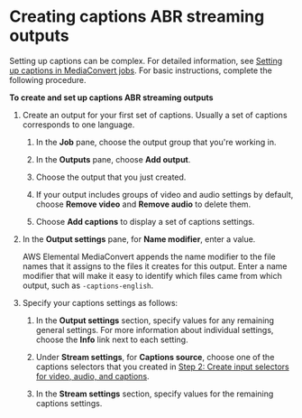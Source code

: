 # Creating captions ABR streaming outputs<a name="captions-abr-streaming-outputs"></a>

Setting up captions can be complex\. For detailed information, see [Setting up captions in MediaConvert jobs](including-captions.md)\. For basic instructions, complete the following procedure\.

**To create and set up captions ABR streaming outputs**

1. Create an output for your first set of captions\. Usually a set of captions corresponds to one language\.

   1. In the **Job** pane, choose the output group that you're working in\.

   1. In the **Outputs** pane, choose **Add output**\. 

   1. Choose the output that you just created\.

   1. If your output includes groups of video and audio settings by default, choose **Remove video** and **Remove audio** to delete them\. 

   1. Choose **Add captions** to display a set of captions settings\.

1. In the **Output settings** pane, for **Name modifier**, enter a value\.

   AWS Elemental MediaConvert appends the name modifier to the file names that it assigns to the files it creates for this output\. Enter a name modifier that will make it easy to identify which files came from which output, such as `-captions-english`\.

1. Specify your captions settings as follows:

   1. In the **Output settings** section, specify values for any remaining general settings\. For more information about individual settings, choose the **Info** link next to each setting\.

   1. Under **Stream settings**, for **Captions source**, choose one of the captions selectors that you created in [Step 2: Create input selectors for video, audio, and captions](create-selectors.md)\.

   1. In the **Stream settings** section, specify values for the remaining captions settings\. 